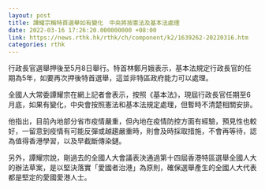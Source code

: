 ```yaml
---
layout: post
title: 譚耀宗稱特首選舉如有變化　中央將按憲法及基本法處理
date: 2022-03-16 17:26:20.000000000 +08:00
link: https://news.rthk.hk/rthk/ch/component/k2/1639262-20220316.htm
categories: rthk
---
```


行政長官選舉押後至5月8日舉行。特首林鄭月娥表示，基本法規定行政長官的任期為5年，如要再次押後特首選舉，這並非特區政府能力可以處理。

全國人大常委譚耀宗在網上記者會表示，按照《基本法》，現屆行政長官任期至6月底，如果有變化，中央會按照憲法和基本法規定處理，但暫時不清楚相關安排。

他指出，目前內地部分省市疫情嚴重，但內地在疫情防控方面有經驗，預見性也較好，一留意到疫情有可能反彈或越趨嚴重時，則會及時採取措施，不會再等待，認為值得香港學習，以及早截斷傳染鏈。

另外，譚耀宗說，剛過去的全國人大會議表決通過第十四屆香港特區選舉全國人大的辦法草案，是以堅決落實「愛國者治港」為原則，確保選舉產生的全國人大代表都是堅定的愛國愛港人士。
